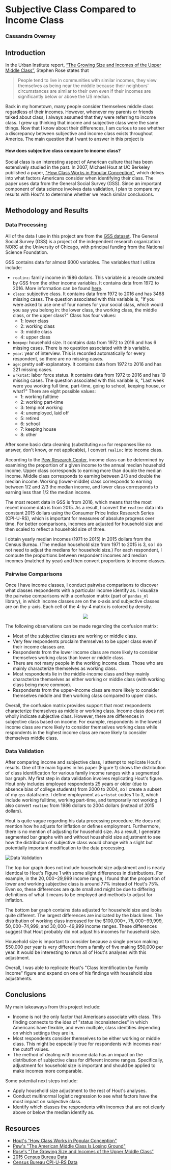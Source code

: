 # Subjective Class Compared to Income Class

### Cassandra Overney

## Introduction
In the Urban Institute report, [“The Growing Size and Incomes of the Upper Middle Class”](https://www.urban.org/sites/default/files/publication/81581/2000819-The-Growing-Size-and-Incomes-of-the-Upper-Middle-Class.pdf), Stephen Rose states that
> People tend to live in communities with similar incomes, they view themselves as being near the middle because their neighbors’ circumstances are similar to their own even if their incomes are significantly below or above the US median.

Back in my hometown, many people consider themselves middle class regardless of their incomes. However, whenever my parents or friends talked about class, I always assumed that they were referring to income class. I grew up thinking that income and subjective class were the same things. Now that I know about their differences, I am curious to see whether a discrepancy between subjective and income class exists throughout America. The main question that I want to answer in this project is

#### How does subjective class compare to income class?

Social class is an interesting aspect of American culture that has been extensively studied in the past. In 2007, Michael Hout at UC Berkeley published a paper, ["How Class Works in Popular Conception"](http://ucdata.berkeley.edu/rsfcensus/papers/Hout-ClassIDJan07.pdf), which delves into what factors Americans consider when identifying their class. The paper uses data from the General Social Survey (GSS). Since an important component of data science involves data validation, I plan to compare my results with Hout's to determine whether we reach similar conclusions.

## Methodology and Results
### Data Processing
All of the data I use in this project are from the [GSS dataset](https://gssdataexplorer.norc.org/). The General Social Survey (GSS) is a project of the independent research organization NORC at the University of Chicago, with principal funding from the National Science Foundation.

GSS contains data for almost 6000 variables. The variables that I utilize include:
- `realinc`: family income in 1986 dollars. This variable is a recode created by GSS from the other income variables. It contains data from 1972 to 2016. More information can be found [here](http://gss.norc.org/Documents/reports/methodological-reports/MR064.pdf).
- `class`: subjective class. It contains data from 1972 to 2016 and has 3468 missing cases. The question associated with this variable is, "If you were asked to use one of four names for your social class, which would you say you belong in: the lower class, the working class, the middle class, or the upper class?" Class has four values:
  - 1: lower class
  - 2: working class
  - 3: middle class
  - 4: upper class
- `hompop`: household size. It contains data from 1972 to 2016 and has 6 missing cases. There is no question associated with this variable.
- `year`: year of interview. This is recorded automatically for every respondent, so there are no missing cases.
- `age`: pretty self-explanatory. It contains data from 1972 to 2016 and has 221 missing cases.
- `wrkstat`: labor force status. It contains data from 1972 to 2016 and has 19 missing cases. The question associated with this variable is, "Last week were you working full time, part-time, going to school, keeping house, or what?" There are eight possible values:
  - 1: working fulltime
  - 2: working part-time
  - 3: temp not working
  - 4: unemployed, laid off
  - 5: retired
  - 6: school
  - 7: keeping house
  - 8: other

After some basic data cleaning (substituting `nan` for responses like no answer, don't know, or not applicable), I convert `realinc` into income class.  

According to the [Pew Research Center](http://www.pewsocialtrends.org/2015/12/09/the-american-middle-class-is-losing-ground/#fnref-21084-7), income class can be determined by examining the proportion of a given income to the annual median household income. Upper class corresponds to earning more than double the median income. Middle class corresponds to earning between 2/3 and double the median income. Working (lower-middle) class corresponds to earning between 1/2 and 2/3 the median income, and lower class corresponds to earning less than 1/2 the median income.

The most recent data in GSS is from 2016, which means that the most recent income data is from 2015. As a result, I convert the `realinc` data into constant 2015 dollars using the Consumer Price Index Research Series (CPI-U-RS), which is important for measures of absolute progress over time. For better comparisons, incomes are adjusted for household size and then scaled to reflect a household size of three.

I obtain yearly median incomes (1971 to 2015) in 2015 dollars from the Census Bureau. (The median household size from 1971 to 2015 is 3, so I do not need to adjust the medians for household size.) For each respondent, I compute the proportions between respondent incomes and median incomes (matched by year) and then convert proportions to income classes.

### Pairwise Comparisons

Once I have income classes, I conduct pairwise comparisons to discover what classes respondents with a particular income identify as. I visualize the pairwise comparisons with a confusion matrix (part of `pandas_ml` library), in which income classes are on the x-axis and subjective classes are on the y-axis. Each cell of the 4-by-4 matrix is colored by density.  

<p align="center"> <img src ="Project1Figures/confusion_matrix.png"/> </p>

The following observations can be made regarding the confusion matrix:
- Most of the subjective classes are working or middle class.
- Very few respondents proclaim themselves to be upper class even if their income classes are.
- Respondents from the lower income class are more likely to consider themselves working class than lower or middle class.
- There are not many people in the working income class. Those who are mainly characterize themselves as working class.
- Most respondents lie in the middle-income class and they mainly characterize themselves as either working or middle class (with working class being more common).
- Respondents from the upper-income class are more likely to consider themselves middle and then working class compared to upper class.

Overall, the confusion matrix provides support that most respondents characterize themselves as middle or working class. Income class does not wholly indicate subjective class. However, there are differences in subjective class based on income. For example, respondents in the lowest income class are more likely to consider themselves working class while respondents in the highest income class are more likely to consider themselves middle class.

### Data Validation

After comparing income and subjective class, I attempt to replicate Hout's results. One of the main figures in his paper (Figure 1) shows the distribution of class identification for various family income ranges with a segmented bar graph. My first step in data validation involves replicating Hout's figure. Hout only includes employed respondents 25 years or older (due to absence bias of college students) from 2000 to 2004, so I create a subset of my `gss` dataframe. I define employment as `wrkstat` codes 1 to 3, which include working fulltime, working part-time, and temporarily not working. I also convert `realinc` from 1986 dollars to 2004 dollars (instead of 2015 dollars).

Hout is quite vague regarding his data processing procedure. He does not mention how he adjusts for inflation or defines employment. Furthermore, there is no mention of adjusting for household size. As a result, I generate segmented bar graphs with and without household size adjustment to see how the distribution of subjective class would change with a slight but potentially important modification to the data processing.

![Data Validation](Project1Figures/validation3.svg)

The top bar graph does not include household size adjustment and is nearly identical to Hout's Figure 1 with some slight differences in distributions. For example, in the $20,000-$29,999 income range, I found that the proportion of lower and working subjective class is around 77% instead of Hout's 75%. Even so, these differences are quite small and might be due to differing definitions of what it means to be employed and methods to adjust for inflation.

The bottom bar graph contains data adjusted for household size and looks quite different. The largest differences are indicated by the black lines. The distribution of working class increased for the $100,000+, $75,000-$99,999, $50,000-$74,999, and $30,000-$49,999 income ranges. These differences suggest that Hout probably did not adjust his incomes for household size.

Household size is important to consider because a single person making $50,000 per year is very different from a family of five making $50,000 per year. It would be interesting to rerun all of Hout's analyses with this adjustment.

Overall, I was able to replicate Hout's "Class Identification by Family Income" figure and expand on one of his findings with household size adjustments.

## Conclusions
My main takeaways from this project include:
-  Income is not the only factor that Americans associate with class. This finding connects to the idea of "status inconsistencies" in which Americans have flexible, and even multiple, class identities depending on which settings they are in.
- Most respondents consider themselves to be either working or middle class. This might be especially true for respondents with incomes near the cutoff values.
- The method of dealing with income data has an impact on the distribution of subjective class for different income ranges. Specifically, adjustment for household size is important and should be applied to make incomes more comparable.

Some potential next steps include:
- Apply household size adjustment to the rest of Hout's analyses.
- Conduct multinormal logistic regression to see what factors have the most impact on subjective class.
- Identify which classes the respondents with incomes that are not clearly above or below the median identify as.

## Resources
- [ Hout's "How Class Works in Popular Conception"](http://ucdata.berkeley.edu/rsfcensus/papers/Hout-ClassIDJan07.pdf)
- [Pew's "The American Middle Class Is Losing Ground"](http://www.pewsocialtrends.org/2015/12/09/the-american-middle-class-is-losing-ground/#fnref-21084-7)
- [Rose's “The Growing Size and Incomes of the Upper Middle Class”](https://www.urban.org/sites/default/files/publication/81581/2000819-The-Growing-Size-and-Incomes-of-the-Upper-Middle-Class.pdf)
- [2015 Census Bureau Data](https://www.census.gov/library/publications/2016/demo/p60-256.html)
- [Census Bureau CPI-U-RS Data](https://www.census.gov/topics/income-poverty/income/guidance/current-vs-constant-dollars.html)

